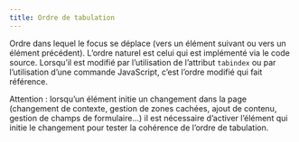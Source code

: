 ```yaml
---
title: Ordre de tabulation
---
```


Ordre dans lequel le focus se déplace (vers un élément suivant ou vers un
élément précédent). L’ordre naturel est celui qui est implémenté via le code
source. Lorsqu’il est modifié par l’utilisation de l’attribut `tabindex` ou
par l’utilisation d’une commande JavaScript, c’est l’ordre modifié qui fait
référence.

Attention : lorsqu’un élément initie un changement dans la page (changement de
contexte, gestion de zones cachées, ajout de contenu, gestion de champs de
formulaire…) il est nécessaire d’activer l’élément qui initie le changement
pour tester la cohérence de l’ordre de tabulation.
